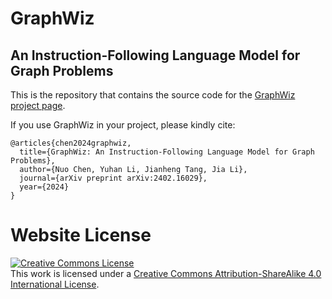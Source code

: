 # GraphWiz
## An Instruction-Following Language Model for Graph Problems

This is the repository that contains the source code for the [GraphWiz project page](https://graph-wiz.github.io/).

If you use GraphWiz in your project, please kindly cite:
```
@articles{chen2024graphwiz,
  title={GraphWiz: An Instruction-Following Language Model for Graph Problems},
  author={Nuo Chen, Yuhan Li, Jianheng Tang, Jia Li},
  journal={arXiv preprint arXiv:2402.16029},
  year={2024}
}
```

# Website License
<a rel="license" href="http://creativecommons.org/licenses/by-sa/4.0/"><img alt="Creative Commons License" style="border-width:0" src="https://i.creativecommons.org/l/by-sa/4.0/88x31.png" /></a><br />This work is licensed under a <a rel="license" href="http://creativecommons.org/licenses/by-sa/4.0/">Creative Commons Attribution-ShareAlike 4.0 International License</a>.
